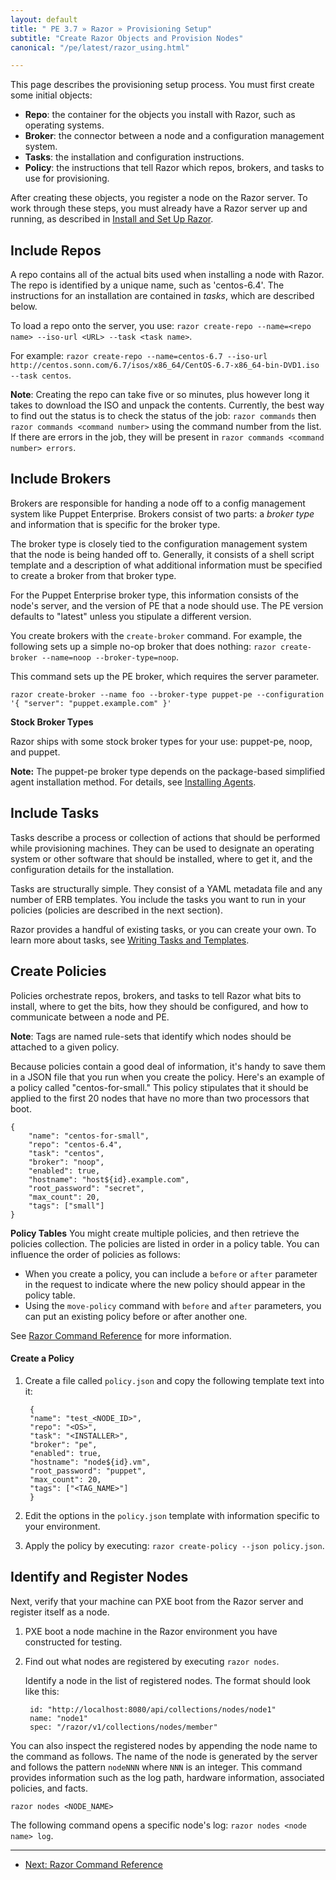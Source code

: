 ```yaml
---
layout: default
title: " PE 3.7 » Razor » Provisioning Setup"
subtitle: "Create Razor Objects and Provision Nodes"
canonical: "/pe/latest/razor_using.html"

---
```


This page describes the provisioning setup process. You must first create some initial objects:

+ **Repo**: the container for the objects you install with Razor, such as operating systems.
+ **Broker**: the connector between a node and a configuration management system.
+ **Tasks**: the installation and configuration instructions.
+ **Policy**: the instructions that tell Razor which repos, brokers, and tasks to use for provisioning.

After creating these objects, you register a node on the Razor server. To work through these steps, you must already have a Razor server up and running, as described in [Install and Set Up Razor](./razor_install.html).


Include Repos
-------------

A repo contains all of the actual bits used when installing a node with Razor. The repo is identified by a unique name, such as 'centos-6.4'. The instructions for an installation are contained in *tasks*, which are described below.

To load a repo onto the server, you use: `razor create-repo --name=<repo name> --iso-url <URL> --task <task name>`.

For example: `razor create-repo --name=centos-6.7 --iso-url http://centos.sonn.com/6.7/isos/x86_64/CentOS-6.7-x86_64-bin-DVD1.iso --task centos`.

**Note**: Creating the repo can take five or so minutes, plus however long it takes to download the ISO and unpack the contents. Currently, the best way to find out the status is to check the status of the job: `razor commands` then `razor commands <command number>` using the command number from the list. If there are errors in the job, they will be present in `razor commands <command number> errors`.


Include Brokers
-------------

Brokers are responsible for handing a node off to a config management system like Puppet Enterprise. Brokers consist of two parts: a *broker type* and information that is specific for the broker type.

The broker type is closely tied to the configuration management system that the node is being handed off to. Generally, it consists of a shell script template and a description of what additional information must be specified to create a broker from that broker type.

For the Puppet Enterprise broker type, this information consists of the node's server, and the version of PE that a node should use. The PE version defaults to "latest" unless you stipulate a different version.

You create brokers with the `create-broker` command. For example, the following sets up a simple no-op broker that does nothing:
`razor create-broker --name=noop --broker-type=noop`.

This command sets up the PE broker, which requires the server parameter.

	razor create-broker --name foo --broker-type puppet-pe --configuration '{ "server": "puppet.example.com" }'

**Stock Broker Types**

Razor ships with some stock broker types for your use:  puppet-pe, noop, and puppet.

**Note:** The puppet-pe broker type depends on the package-based simplified agent installation method. For details, see  [Installing Agents](./install_basic.html#installing-agents).


Include Tasks
-------------

Tasks describe a process or collection of actions that should be performed while provisioning machines. They can be used to designate an operating system or other software that should be installed, where to get it, and the configuration details for the installation.

Tasks are structurally simple. They consist of a YAML metadata file and any number of ERB templates. You include the tasks you want to run in your policies (policies are described in the next section).

Razor provides a handful of existing tasks, or you can create your own. To learn more about tasks, see [Writing Tasks and Templates](./razor_tasks.html).


Create Policies
-------------

Policies orchestrate repos, brokers, and tasks to tell Razor what bits to install, where to get the bits, how they should be configured, and how to communicate between a node and PE.

**Note**: Tags are named rule-sets that identify which nodes should be attached to a given policy.

Because policies contain a good deal of information, it's handy to save them in a JSON file that you run when you create the policy. Here's an example of a policy called "centos-for-small." This policy stipulates that it should be applied to the first 20 nodes that have no more than two processors that boot.

	{
		"name": "centos-for-small",
		"repo": "centos-6.4",
		"task": "centos",
		"broker": "noop",
		"enabled": true,
		"hostname": "host${id}.example.com",
		"root_password": "secret",
		"max_count": 20,
		"tags": ["small"]
	}

**Policy Tables**
You might create multiple policies, and then retrieve the policies collection. The policies are listed in order in a policy table. You can influence the order of policies as follows:

+ When you create a policy, you can include a `before` or `after` parameter in the request to indicate where the new policy should appear in the policy table.
+ Using the `move-policy` command with `before` and `after` parameters, you can put an existing policy before or after another one.

See [Razor Command Reference](./razor_reference.html) for more information.

#### Create a Policy

1. Create a file called `policy.json` and copy the following template text into it:

		{
  		"name": "test_<NODE_ID>",
  		"repo": "<OS>",
  		"task": "<INSTALLER>",
  		"broker": "pe",
  		"enabled": true,
  		"hostname": "node${id}.vm",
  		"root_password": "puppet",
  		"max_count": 20,
  		"tags": ["<TAG_NAME>"]
  		}

2. Edit the options in the `policy.json` template with information specific to  your environment.
3. Apply the policy by executing:	`razor create-policy --json policy.json`.


Identify and Register Nodes
-------------

Next, verify that your machine can PXE boot from the Razor server and register itself as a node.

1. PXE boot a node machine in the Razor environment you have constructed for testing.
2. Find out what nodes are registered by executing `razor nodes`.

	Identify a node in the list of registered nodes. The format should look like this:

		id: "http://localhost:8080/api/collections/nodes/node1"
		name: "node1"
		spec: "/razor/v1/collections/nodes/member"

You can also inspect the registered nodes by appending the node name to the command as follows. The name of the node is generated by the server and follows the pattern `nodeNNN` where `NNN` is an integer. This command provides information such as the log path, hardware information, associated policies, and facts.

	razor nodes <NODE_NAME>


The following command opens a specific node's log: `razor nodes <node name> log`.


* * *


- [Next: Razor Command Reference](./razor_reference.html)


